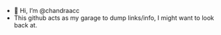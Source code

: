 - 👋 Hi, I’m @chandraacc
- This github acts as my garage to dump links/info, I might want to look back at.



